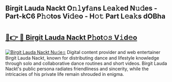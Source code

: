 ## Birgit Lauda Nackt O𝚗𝚕yf𝚊ns L𝚎a𝚔ed N𝚞𝚍es - Part-kC6 P𝚑𝚘tos Vi𝚍𝚎o - H𝚘𝚝 Part L𝚎a𝚔s dOBha

# <h2><a href="http://kf5y8q.oniu.top/?m=Birgit+Lauda+Nackt">🔗👉 🔴 Birgit Lauda Nackt P𝚑ot𝚘𝚜 V𝚒d𝚎o</a></h2>

[![Birgit Lauda Nackt Nu𝚍e𝚜](https://i.imgur.com/0qMVB7G.gif)](http://kf5y8q.oniu.top/?m=Birgit+Lauda+Nackt)
Digital content provider and web entertainer Birgit Lauda Nackt, known for distributing dance and lifestyle knowledge through solo and collaborative dance routines and short videos. Birgit Lauda Nackt's public persona radiates friendliness and sincerity, while the intricacies of his private life remain shrouded in enigma.  
